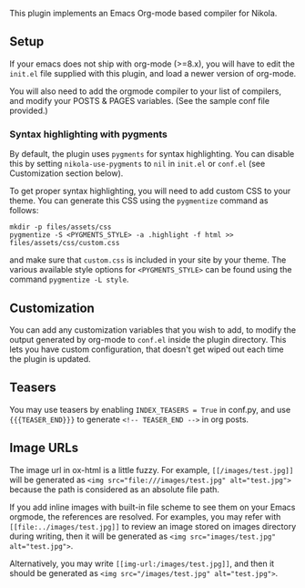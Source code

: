 This plugin implements an Emacs Org-mode based compiler for Nikola.

## Setup

If your emacs does not ship with org-mode (>=8.x), you will have to edit the
`init.el` file supplied with this plugin, and load a newer version of org-mode.

You will also need to add the orgmode compiler to your list of compilers, and
modify your POSTS & PAGES variables.  (See the sample conf file provided.)

### Syntax highlighting with pygments

By default, the plugin uses `pygments` for syntax highlighting. You can disable
this by setting `nikola-use-pygments` to `nil` in `init.el` or `conf.el` (see
Customization section below).

To get proper syntax highlighting, you will need to add custom CSS to your
theme. You can generate this CSS using the `pygmentize` command as follows:

    mkdir -p files/assets/css
    pygmentize -S <PYGMENTS_STYLE> -a .highlight -f html >> files/assets/css/custom.css

and make sure that `custom.css` is included in your site by your
theme. The various available style options for `<PYGMENTS_STYLE>` can be found
using the command `pygmentize -L style`.

## Customization

You can add any customization variables that you wish to add, to modify the
output generated by org-mode to `conf.el` inside the plugin directory.  This
lets you have custom configuration, that doesn't get wiped out each time the
plugin is updated.

## Teasers

You may use teasers by enabling `INDEX_TEASERS = True` in conf.py, and
use `{{{TEASER_END}}}` to generate `<!-- TEASER_END -->` in org posts.

## Image URLs

The image url in ox-html is a little fuzzy. For example, `[[/images/test.jpg]]` will be
generated as `<img src="file:///images/test.jpg" alt="test.jpg">`
because the path is considered as an absolute file path.

If you add inline images with built-in file scheme to see them on your
Emacs orgmode, the references are resolved. For examples, you may
refer with `[[file:../images/test.jpg]]` to review an image stored on
images directory during writing, then it will be generated as `<img
src="images/test.jpg" alt="test.jpg">`.

Alternatively, you may write `[[img-url:/images/test.jpg]]`, and then
it should be generated as `<img src="/images/test.jpg" alt="test.jpg">`.

